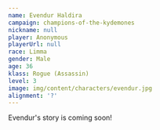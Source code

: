 ```yaml
---
name: Evendur Haldira
campaign: champions-of-the-kydemones
nickname: null
player: Anonymous
playerUrl: null
race: Limma
gender: Male
age: 36
klass: Rogue (Assassin)
level: 3
image: img/content/characters/evendur.jpg
alignment: '?'
---
```


Evendur's story is coming soon!
